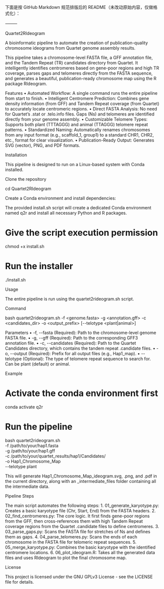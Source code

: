 下面是按 GitHub Markdown 规范排版后的 README（未改动原始内容，仅做格式化）：

⸻

Quartet2RIdeogram

A bioinformatic pipeline to automate the creation of publication-quality chromosome ideograms from Quartet genome assembly results.

This pipeline takes a chromosome-level FASTA file, a GFF annotation file, and the Tandem Repeat (TR) candidates directory from Quartet. It intelligently identifies centromeres based on gene-poor regions and high TR coverage, parses gaps and telomeres directly from the FASTA sequence, and generates a beautiful, publication-ready chromosome map using the R package RIdeogram.

Features
	•	Automated Workflow: A single command runs the entire pipeline from start to finish.
	•	Intelligent Centromere Prediction: Combines gene density information (from GFF) and Tandem Repeat coverage (from Quartet) to accurately locate centromeric regions.
	•	Direct FASTA Analysis: No need for Quartet’s .stat or .telo.info files. Gaps (Ns) and telomeres are identified directly from your genome assembly.
	•	Customizable Telomere Types: Supports both plant (TTTAGGG) and animal (TTAGGG) telomere repeat patterns.
	•	Standardized Naming: Automatically renames chromosomes from any input format (e.g., scaffold_1, group1) to a standard CHR1, CHR2, etc., format for clear visualization.
	•	Publication-Ready Output: Generates SVG (vector), PNG, and PDF formats.

Installation

This pipeline is designed to run on a Linux-based system with Conda installed.

Clone the repository

cd Quartet2RIdeogram

Create a Conda environment and install dependencies:

The provided install.sh script will create a dedicated Conda environment named q2r and install all necessary Python and R packages.

# Give the script execution permission
chmod +x install.sh

# Run the installer
./install.sh

Usage

The entire pipeline is run using the quartet2rideogram.sh script.

Command

bash quartet2rideogram.sh -f <genome.fasta> -g <annotation.gff> -c <candidates_dir> -o <output_prefix> [--telotype <plant|animal>]

Parameters
	•	-f, --fasta (Required): Path to the chromosome-level genome FASTA file.
	•	-g, --gff (Required): Path to the corresponding GFF3 annotation file.
	•	-c, --candidates (Required): Path to the Quartet Candidates directory, which contains the tandem repeat .candidate files.
	•	-o, --output (Required): Prefix for all output files (e.g., Hap1_map).
	•	--telotype (Optional): The type of telomere repeat sequence to search for. Can be plant (default) or animal.

Example

# Activate the conda environment first
conda activate q2r

# Run the pipeline
bash quartet2rideogram.sh \
  -f /path/to/your/hap1.fasta \
  -g /path/to/your/hap1.gff \
  -c /path/to/your/quartet_results/hap1/Candidates/ \
  -o Hap1_Chromosome_Map \
  --telotype plant

This will generate Hap1_Chromosome_Map_ideogram.svg, .png, and .pdf in the current directory, along with an _intermediate_files folder containing all the intermediate data.

Pipeline Steps

The main script automates the following steps:
	1.	01_generate_karyotype.py: Creates a basic karyotype file (Chr, Start, End) from the FASTA headers.
	2.	02_find_centromeres.py: The core logic. It first finds gene-poor regions from the GFF, then cross-references them with high Tandem Repeat coverage regions from the Quartet .candidate files to define centromeres.
	3.	03_parse_gaps.py: Scans the FASTA file for stretches of Ns and defines them as gaps.
	4.	04_parse_telomeres.py: Scans the ends of each chromosome in the FASTA file for telomeric repeat sequences.
	5.	05_merge_karyotype.py: Combines the basic karyotype with the identified centromere locations.
	6.	06_plot_ideogram.R: Takes all the generated data files and uses RIdeogram to plot the final chromosome map.

License

This project is licensed under the GNU GPLv3 License - see the LICENSE file for details.

